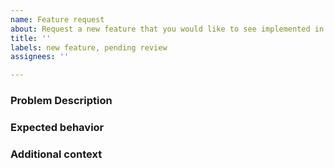 ```yaml
---
name: Feature request
about: Request a new feature that you would like to see implemented in CTGAN
title: ''
labels: new feature, pending review
assignees: ''

---
```


### Problem Description

<!--Replace this with a description of the problem that you think CTGAN should be able
to solve and is not solving already-->

### Expected behavior

<!--Replace this a clear and concise description of what you would expect CTGAN with regards
with the described problem. If possible, explain how you would like to interact with CTGAN
and what the outcome of this interaction would be.-->

### Additional context

<!--Please provide any additional context that may be relevant to the issue here. If none,
please remove this section.-->
